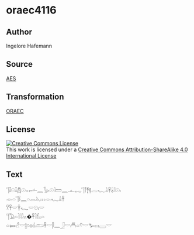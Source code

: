 # oraec4116

## Author

Ingelore Hafemann

## Source

[AES](https://github.com/simondschweitzer/aes)

## Transformation

[ORAEC](https://oraec.github.io/)

## License

<a rel="license" href="http://creativecommons.org/licenses/by-sa/4.0/"><img alt="Creative Commons License" style="border-width:0" src="https://i.creativecommons.org/l/by-sa/4.0/88x31.png" /></a><br />This work is licensed under a <a rel="license" href="http://creativecommons.org/licenses/by-sa/4.0/">Creative Commons Attribution-ShareAlike 4.0 International License</a>

## Text

𓊹𓄤𓇳𓄤𓆣𓇳𓏥𓌡𓈖𓅭𓇳𓇋𓏠𓈖𓊵𓉻𓊹𓋾𓋆𓊢𓐛𓆑𓏙𓋹𓏇𓇋𓇳𓏤<br>
𓁹𓏏𓊹𓌢𓈖𓏏𓂋𓊸𓈒𓏥𓁹𓆑𓏙𓋹<br>
𓎃𓋹𓎟𓇉𓆑𓎟𓇳𓏤𓎟<br>
𓊹𓅐𓏏𓍘𓇋𓇋𓏭�𓋹𓍘𓆴𓊪𓏏<br>
𓏏𓍃𓀭𓎟𓉺𓏌𓊖𓏙𓂧𓋹𓎟𓋴𓈖𓃀𓎟𓄫𓏏𓄣𓎟𓅧𓏥𓈀𓎟<br>
